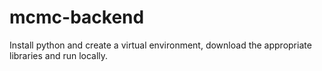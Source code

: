 # mcmc-backend

Install python and create a virtual environment, download the appropriate libraries and run locally.
